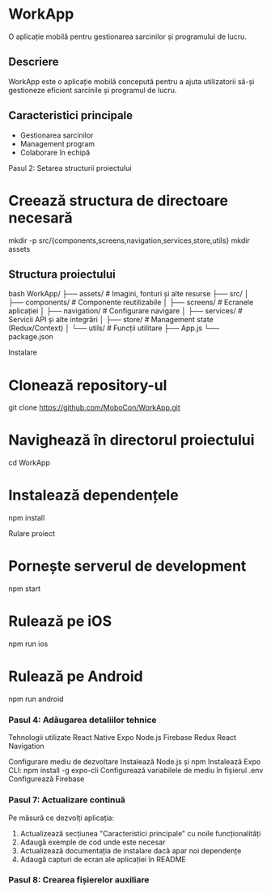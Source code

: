# WorkApp

O aplicație mobilă pentru gestionarea sarcinilor și programului de lucru.

## Descriere

WorkApp este o aplicație mobilă concepută pentru a ajuta utilizatorii să-și gestioneze eficient sarcinile și programul de lucru.

## Caracteristici principale

- Gestionarea sarcinilor
- Management program
- Colaborare în echipă 

Pasul 2: Setarea structurii proiectului
# Creează structura de directoare necesară
mkdir -p src/{components,screens,navigation,services,store,utils}
mkdir assets

## Structura proiectului

bash
WorkApp/
├── assets/ # Imagini, fonturi și alte resurse
├── src/
│ ├── components/ # Componente reutilizabile
│ ├── screens/ # Ecranele aplicației
│ ├── navigation/ # Configurare navigare
│ ├── services/ # Servicii API și alte integrări
│ ├── store/ # Management state (Redux/Context)
│ └── utils/ # Funcții utilitare
├── App.js
└── package.json

Instalare

# Clonează repository-ul
git clone https://github.com/MoboCon/WorkApp.git

# Navighează în directorul proiectului
cd WorkApp

# Instalează dependențele
npm install

Rulare proiect

# Pornește serverul de development
npm start

# Rulează pe iOS
npm run ios

# Rulează pe Android
npm run android
### Pasul 4: Adăugarea detaliilor tehnice

Tehnologii utilizate
React Native
Expo
Node.js
Firebase
Redux
React Navigation

Configurare mediu de dezvoltare
Instalează Node.js și npm
Instalează Expo CLI: npm install -g expo-cli
Configurează variabilele de mediu în fișierul .env
Configurează Firebase


### Pasul 7: Actualizare continuă

Pe măsură ce dezvolți aplicația:
1. Actualizează secțiunea "Caracteristici principale" cu noile funcționalități
2. Adaugă exemple de cod unde este necesar
3. Actualizează documentația de instalare dacă apar noi dependențe
4. Adaugă capturi de ecran ale aplicației în README

### Pasul 8: Crearea fișierelor auxiliare
